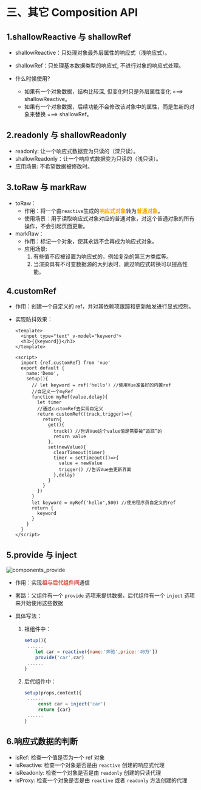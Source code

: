 
# 三、其它 Composition API

## 1.shallowReactive 与 shallowRef

- shallowReactive：只处理对象最外层属性的响应式（浅响应式）。
- shallowRef：只处理基本数据类型的响应式, 不进行对象的响应式处理。

- 什么时候使用?
  -  如果有一个对象数据，结构比较深, 但变化时只是外层属性变化 ===> shallowReactive。
  -  如果有一个对象数据，后续功能不会修改该对象中的属性，而是生新的对象来替换 ===> shallowRef。

## 2.readonly 与 shallowReadonly

- readonly: 让一个响应式数据变为只读的（深只读）。
- shallowReadonly：让一个响应式数据变为只读的（浅只读）。
- 应用场景: 不希望数据被修改时。

## 3.toRaw 与 markRaw

- toRaw：
  - 作用：将一个由```reactive```生成的<strong style="color:orange">响应式对象</strong>转为<strong style="color:orange">普通对象</strong>。
  - 使用场景：用于读取响应式对象对应的普通对象，对这个普通对象的所有操作，不会引起页面更新。
- markRaw：
  - 作用：标记一个对象，使其永远不会再成为响应式对象。
  - 应用场景:
    1. 有些值不应被设置为响应式的，例如复杂的第三方类库等。
    2. 当渲染具有不可变数据源的大列表时，跳过响应式转换可以提高性能。

## 4.customRef

- 作用：创建一个自定义的 ref，并对其依赖项跟踪和更新触发进行显式控制。

- 实现防抖效果：

  ```vue
  <template>
    <input type="text" v-model="keyword">
    <h3>{{keyword}}</h3>
  </template>
  
  <script>
    import {ref,customRef} from 'vue'
    export default {
      name:'Demo',
      setup(){
        // let keyword = ref('hello') //使用Vue准备好的内置ref
        //自定义一个myRef
        function myRef(value,delay){
          let timer
          //通过customRef去实现自定义
          return customRef((track,trigger)=>{
            return{
              get(){
                track() //告诉Vue这个value值是需要被“追踪”的
                return value
              },
              set(newValue){
                clearTimeout(timer)
                timer = setTimeout(()=>{
                  value = newValue
                  trigger() //告诉Vue去更新界面
                },delay)
              }
            }
          })
        }
        let keyword = myRef('hello',500) //使用程序员自定义的ref
        return {
          keyword
        }
      }
    }
  </script>
  ```

## 5.provide 与 inject

![components_provide](https://v3.cn.vuejs.org/images/components_provide.png)

- 作用：实现<strong style="color:#DD5145">祖与后代组件间</strong>通信

- 套路：父组件有一个 `provide` 选项来提供数据，后代组件有一个 `inject` 选项来开始使用这些数据

- 具体写法：

  1. 祖组件中：

     ```js
     setup(){
      ......
         let car = reactive({name:'奔驰',price:'40万'})
         provide('car',car)
      ......
     }
     ```

  2. 后代组件中：

     ```js
     setup(props,context){
      ......
          const car = inject('car')
          return {car}
      ......
     }
     ```

## 6.响应式数据的判断

- isRef: 检查一个值是否为一个 ref 对象
- isReactive: 检查一个对象是否是由 `reactive` 创建的响应式代理
- isReadonly: 检查一个对象是否是由 `readonly` 创建的只读代理
- isProxy: 检查一个对象是否是由 `reactive` 或者 `readonly` 方法创建的代理
